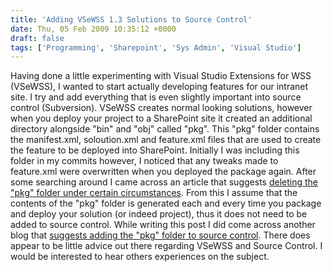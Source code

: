```yaml
---
title: 'Adding VSeWSS 1.3 Solutions to Source Control'
date: Thu, 05 Feb 2009 10:35:12 +0000
draft: false
tags: ['Programming', 'Sharepoint', 'Sys Admin', 'Visual Studio']
---
```


Having done a little experimenting with Visual Studio Extensions for WSS (VSeWSS), I wanted to start actually developing features for our intranet site. I try and add everything that is even slightly important into source control (Subversion). VSeWSS creates normal looking solutions, however when you deploy your project to a SharePoint site it created an additional directory alongside "bin" and "obj" called "pkg". This "pkg" folder contains the manifest.xml, soloution.xml and feature.xml files that are used to create the feature to be deployed into SharePoint. Initially I was including this folder in my commits however, I noticed that any tweaks made to feature.xml were overwritten when you deployed the package again. After some searching around I came across an article that suggests [deleting the "pkg" folder under certain circumstances](http://msmvps.com/blogs/brianmadsen/archive/2008/07/10/error-on-subsequent-deployment-of-web-part-for-vs2008-and-vsewss-1-2.aspx). From this I assume that the contents of the "pkg" folder is generated each and every time you package and deploy your solution (or indeed project), thus it does not need to be added to source control. While writing this post I did come across another blog that [suggests adding the "pkg" folder to source control](http://oidatsmyleg.wordpress.com/2008/05/20/adding-required-files-vsewss-projects/). There does appear to be little advice out there regarding VSeWSS and Source Control. I would be interested to hear others experiences on the subject.